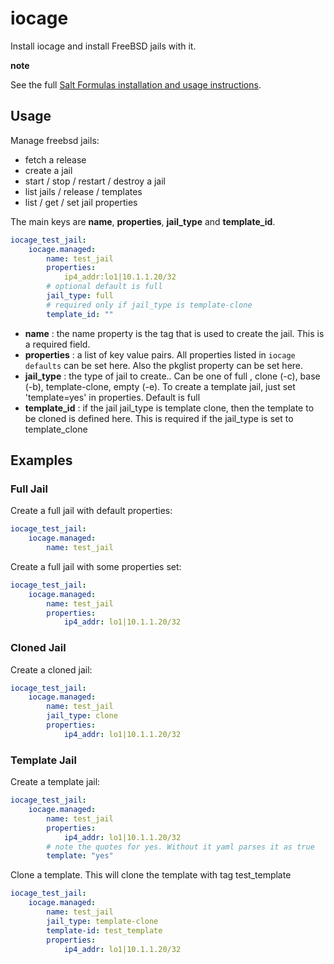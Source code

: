 # iocage

Install iocage and install FreeBSD jails with it.

**note**

See the full [Salt Formulas installation and usage instructions](http://docs.saltstack.com/en/latest/topics/development/conventions/formulas.html).

## Usage

Manage freebsd jails:
- fetch a release
- create a jail
- start / stop / restart / destroy a jail
- list jails / release / templates
- list / get / set jail properties

The main keys are **name**, **properties**, **jail_type** and **template_id**.

```yaml
iocage_test_jail:
    iocage.managed:
        name: test_jail
        properties:
            ip4_addr:lo1|10.1.1.20/32
        # optional default is full
        jail_type: full
        # required only if jail_type is template-clone
        template_id: ""
```

- **name** : the name property is the tag that is used to create the jail. This is a required field.
- **properties** : a list of key value pairs. All properties listed in `iocage defaults` can be set here. Also the pkglist property can be set here.
- **jail_type** : the type of jail to create.. Can be one of full , clone (-c), base (-b), template-clone, empty (-e). To create a template jail, just set 'template=yes' in properties. Default is full
- **template_id** : if the jail jail_type is template clone, then the template to be cloned is defined here. This is required if the jail_type is set to template_clone

## Examples

### Full Jail

Create a full jail with default properties:
```yaml
iocage_test_jail:
    iocage.managed:
        name: test_jail
```

Create a full jail with some properties set:
```yaml
iocage_test_jail:
    iocage.managed:
        name: test_jail
        properties:
            ip4_addr: lo1|10.1.1.20/32
```

### Cloned Jail

Create a cloned jail:
```yaml
iocage_test_jail:
    iocage.managed:
        name: test_jail
        jail_type: clone
        properties:
            ip4_addr: lo1|10.1.1.20/32
```

### Template Jail

Create a template jail:
```yaml
iocage_test_jail:
    iocage.managed:
        name: test_jail
        properties:
            ip4_addr: lo1|10.1.1.20/32
        # note the quotes for yes. Without it yaml parses it as true
        template: "yes"
```

Clone a template. This will clone the template with tag test_template
```yaml
iocage_test_jail:
    iocage.managed:
        name: test_jail
        jail_type: template-clone
        template-id: test_template
        properties:
            ip4_addr: lo1|10.1.1.20/32
```
